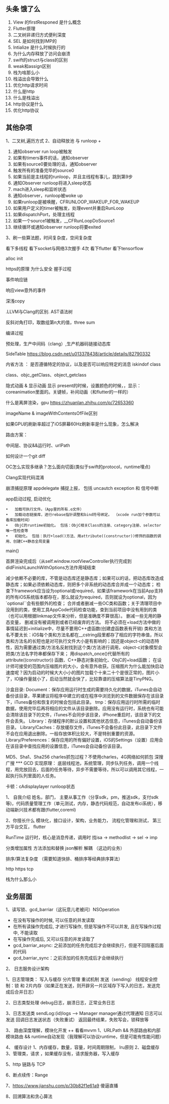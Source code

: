 头条 饿了么
--

1. View 的firstResponed 是什么概念
2. Flutter原理
3. 二叉树非递归方式便利深度
4. SEL 是如何找到IMP的
5. Intialize 是什么时候执行的
6. 为什么内存释放了访问会崩溃
7. swift的struct与class的区别
8. weak和assign区别
9. 栈为啥那么小
10. 栈溢出会导致什么
11. 优化http请求时间
12. 什么是http
13. 什么是栈溢出
14. http协议是什么
15. 优化http协议

其他杂项
--

1、二叉树,遍历方式
2、自动释放池 与 runloop +

  1. 通知observer run loop被触发
  2. 如果有timers事件的话，通知observer
  3. 如果有source0要处理的话，通知observer
  4. 触发所有的准备完毕的source0
  5. 如果当前是主线程的runloop，并且主线程有事儿，跳到第9步
  6. 通知Observer runloop将进入sleep状态
  7. mach进入sleep和监听状态
  8. 通知observer，runloop被woke up
  9. 如果runloop是被唤醒，CFRUNLOOP_WAKEUP_FOR_WAKEUP
  10. 如果用户定义的timer被触发，处理event并重启RunLoop
  11. 如果dispatchPort，处理主线程
  12. 如果一个source1被触发，__CFRunLoopDoSource1
  13. 继续循环或通知observer runloop将要exited

3、刷一些算法题，时间复杂度，空间复杂度

看下多线程
看下socket与网络3次握手 4次
看下flutter
看下tensorflow

alloc init

https的原理 为什么安全 握手过程

事件响应链 

响应view意外的事件

深浅copy

.LLVM与Clang的区别. AST语法树

反斜对角打印，取数组第n大的值，three sum

编译过程

预处理，生产中间码（clang）,生产机器码链接动态库

SideTable
https://blog.csdn.net/u013378438/article/details/82790332

内省方法 ：
 是否遵循特定的协议，以及是否可以响应特定的消息 iskindof class 

class、objc_getClass、object_getclass

隐式动画 & 显示动画
 显示 present的时候，设置颜色的时候，，显示：coreanimation里面的。关键帧，补间动画（和flutter的一样的）

什么是离屏渲染，gpu 
https://zhuanlan.zhihu.com/p/72653360

imageName & imageWithContentsOfFile区别

如果GPU的刷新率超过了iOS屏幕60Hz刷新率是什么现象，怎么解决

路由方案：

中间层、协议&&运行时、urlPath

如何设计一个git diff

OC怎么实现多继承？怎么面向切面(类似于swift的protocol，runtime埋点)

Clang实现代码混淆

崩溃捕捉原理
appdelegate 捕捉上报， 包括 uncautch exception 和 信号中断

app启动过程, 启动优化

	•	加载可执行文件。（App里的所有.o文件）
	•	加载动态链接库，进行rebase指针调整和bind符号绑定。 （xcode run加个参数可以看库加载时间）
	•	ObjC的runtime初始化。 包括：ObjC相关Class的注册、category注册、selector唯一性检查等
	•	初始化。 包括：执行+load()方法、用attribute((constructor))修饰的函数的调用、创建C++静态全局变量

main()

首屏渲染完成后（从self.window.rootViewController执行完成到didFinishLaunchWithOptions方法作用域结束

减少依赖不必要的库，不管是动态库还是静态库；如果可以的话，把动态库改造成静态库；如果必须依赖动态库，则把多个非系统的动态库合并成一个动态库；
检查下framework应当设为optional或required，如果该framework在当前App支持的所有iOS系统版本都存在，那么就设为required，否则就设为optional，因为`optional``会有些额外的检查；
合并或者删减一些OC类和函数；关于清理项目中没用到的类，使用工具AppCode代码检查功能，查到当前项目中没有用到的类（也可以用根据linkmap文件来分析，但是准确度不算很高）。
删减一些无用的静态变量，
删减没有被调用到或者已经废弃的方法。
将不必须在+load方法中做的事情延迟到+initialize中，尽量不要用C++虚函数(创建虚函数表有开销)
类和方法名不要太长：iOS每个类和方法名都在__cstring段里都存了相应的字符串值，所以类和方法名的长短也是对可执行文件大小是有影响的；因还是object-c的动态特性，因为需要通过类/方法名反射找到这个类/方法进行调用，object-c对象模型会把类/方法名字符串都保存下来；
用dispatch_once()代替所有的 attribute((constructor)) 函数、C++静态对象初始化、ObjC的+load函数；
在设计师可接受的范围内压缩图片的大小，会有意外收获。压缩图片为什么能加快启动速度呢？因为启动的时候大大小小的图片加载个十来二十个是很正常的，图片小了，IO操作量就小了，启动当然就会快了，比较靠谱的压缩算法是TinyPNG。

沙盒目录:
Document：保存应用运行时生成的需要持久化的数据，iTunes会自动备份该目录，苹果建议将程序中建立的或在程序中浏览到的文件数据保存在该目录下，iTunes备份和恢复的时候会包括此目录。
tmp：保存应用运行时所需的临时数据，使用完毕后再将相应的文件从该目录删除。应用没有运行时，系统也有可能会清除该目录下的文件，iTunes不会同步该目录，iPhone重启时，该目录下的文件会丢失。
Library：存储程序的默认设置和其他状态信息，iTunes会自动备份该目录。
Library/Caches：存放缓存文件，iTunes不会备份此目录，此目录下文件不会在应用退出删除。一般存放体积比较大，不是特别重要的资源。
Library/Preferences：保存应用的所有偏好设置，iOS的Settings（设置）应用会在该目录中查找应用的设置信息，iTunes会自动备份该目录。

MD5、Sha1、Sha256
charles抓包过程？不使用charles，4G网络如何抓包
深搜 广搜 ***
GCD 实现原理： 底层线程池，系统管理，同步队列任务，调用一个线程，用完放回去，后面的任务等待，异步不需要等待，所以可以调用其它线程，一起执行队列里面的人任务。

卡顿：cAdisplaylayer runloop状态

1、 自我介绍
姓名，部门， 主要从事工作（分享sdk，pm，推送sdk，支付sdk 等)，代码质量管理工作（单元测试，内存，静态代码规范，自动发布ci系统），移动端新兴技术都有跟(flutter,coreml) 

2、你擅长什么
模块化，接口设计，架构，业务能力， 流程化管理和测试，  第三方平台交互， flutter

RunTime
运行时，核心是消息传递，调用时 找isa -> methodlist -> sel -> imp

分类增加属性
方法添加和替换
json解析
解耦 （这边的业务）

排序/算法复杂度 （需要知道快排、桶排序等经典排序算法）

http https tcp

栈为什么那么小


业务层面
--

1、读写锁、gcd_barriar（这玩意儿老被问）NSOperation

* 在没有写操作的时候, 可以任意的并发读取
* 在所有读操作完成后, 才进行写操作, 但是写操作不可以并发, 且在写操作过程中, 不能读取
* 在写操作完成后, 又可以任意的并发读取了
* gcd_barriar_async: 之前添加的任务完成后才会继续执行，但是不回阻塞后面的代码
* gcd_barriar_sync：之前添加的任务完成后才会继续执行

2、 日志服务设计架构

1、日志管理类：
写入与缓存
分片管理
重试机制
发送（sending）
线程安全控制：锁 和 2片内存（如果正在发送，则开辟另一片区域存下写入的日志，发送完成后合并日志）

2、日志类型处理
debug日志，崩溃日志，正常业务日志

3、日志发送类
sendLog:(id)logs —> Manager
manager通过代理通知 日志可以发送
回调日志发送状态（失败重试）
返回最终结果，失败写会，锁释放等

3、 路由深度理解，模块化开发 ++  看看mvvm
1、URLPath && 外部路由和内部模块路由 && runtime自动发现（我理解可以协议runtime，但是可能有性能问题）

4、 缓存设计
1、内存缓存，数量，容量，时间周期限制， lru原则
2、磁盘缓存
3、管理类，请求 ，如果缓存没有，请求服务器，写入缓存

5、http 链路与 TCP 

6、断点续传：Range

7、https://www.jianshu.com/p/30b82f1e61a9 傻逼直播

8、回溯算法和贪心算法
